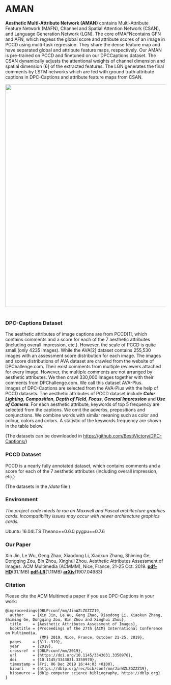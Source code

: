 # AMAN

**Aesthetic Multi-Attribute Network (AMAN)** contains Multi-Attribute Feature Network (MAFN), Channel and Spatial
Attention Network (CSAN), and Language Generation Network (LGN). The core ofMAFNcontains GFN and AFN, which regress
the global score and attribute scores of an image in PCCD using multi-task regression. They share the dense feature map and
have separated global and attribute feature maps, respectively. Our AMAN is pre-trained on PCCD and finetuned on our DPCCaptions
dataset. The CSAN dynamically adjusts the attentional weights of channel dimension and spatial dimension [6] of
the extracted features. The LGN generates the final comments by LSTM networks which are fed with ground truth attribute
captions in DPC-Captions and attribute feature maps from CSAN.

<div align="center">
  <img src="https://i.loli.net/2020/01/19/j17EYr8eSnMwkLV.jpg", width='700'><br><br>
</div>

### DPC-Captions Dataset

The aesthetic attributes of image captions are from PCCD[1], which contains comments and a score for each of the 7 aesthetic attributes (including overall impression, etc.). However, the scale of PCCD is quite small (only 4235 images). While the AVA[2] dataset contains 255,530 images with an assessment score distribution for each image. The images and score distributions of AVA dataset are crawled from the website of DPChallenge.com. Their exist comments from multiple reviewers attached for every image. However, the multiple comments are not arranged by aesthetic attributes. We then crawl 330,000 images together with their comments from DPChallenge.com. We call this dataset AVA-Plus.    
Images of DPC-Captions are selected from the AVA-Plus with the help of PCCD datasets. The aesthetic attributes of PCCD dataset include ***Color Lighting***, ***Composition***, ***Depth of Field***, ***Focus***, ***General Impression*** and ***Use of Camera***. For each aesthetic attribute, keywords of top 5 frequency are selected from the captions. We omit the adverbs, prepositions and conjunctions. We combine words with similar meaning such as color and colour, colors and colors. A statistic of the keywords frequency are shown in the table below.


(The datasets can be downloaded in https://github.com/BestiVictory/DPC-Captions/)

### PCCD Dataset
PCCD is a nearly fully annotated dataset, which contains comments and a score for each of the 7 aesthetic attributes (including overall
impression, etc.)

(The datasets in the */data* file.)

### Environment
*The project code needs to run on Maxwell and Pascal architecture graphics cards. Incompatibility issues may occur with newer architecture graphics cards.*

Ubuntu 16.04LTS
Theano==0.6.0
pygpu==0.7.6


### Our Paper  
  
Xin Jin, Le Wu, Geng Zhao, Xiaodong Li, Xiaokun Zhang, Shiming Ge, Dongqing Zou, Bin Zhou, Xinghui Zhou. Aesthetic Attributes Assessment of Images. ACM Multimedia (ACMMM), Nice, France, 21-25 Oct. 2019. **[pdf-HD](http://jinxin.me/downloads/papers/031-MM2019/MM2019-HighRes.pdf)**(31.1MB)  **[pdf-LR](http://jinxin.me/downloads/papers/031-MM2019/MM2019-LowRes.pdf)**(1.11MB) **[arXiv](https://arxiv.org/abs/1907.04983)**(1907.04983)


### Citation

Please cite the ACM Multimedia paper if you use DPC-Captions in your work:

```
@inproceedings{DBLP:conf/mm/JinWZLZGZZZ19,
  author    = {Xin Jin, Le Wu, Geng Zhao, Xiaodong Li, Xiaokun Zhang, Shiming Ge, Dongqing Zou, Bin Zhou and Xinghui Zhou},
  title     = {Aesthetic Attributes Assessment of Images},
  booktitle = {Proceedings of the 27th {ACM} International Conference on Multimedia,
               {MM} 2019, Nice, France, October 21-25, 2019},
  pages     = {311--319},
  year      = {2019},
  crossref  = {DBLP:conf/mm/2019},
  url       = {https://doi.org/10.1145/3343031.3350970},
  doi       = {10.1145/3343031.3350970},
  timestamp = {Fri, 06 Dec 2019 16:44:03 +0100},
  biburl    = {https://dblp.org/rec/bib/conf/mm/JinWZLZGZZZ19},
  bibsource = {dblp computer science bibliography, https://dblp.org}
}
```

